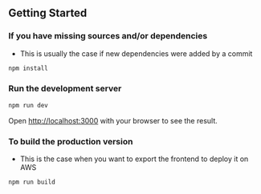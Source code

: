## Getting Started

### If you have missing sources and/or dependencies
* This is usually the case if new dependencies were added by a commit

```bash
npm install
```

### Run the development server

```bash
npm run dev
```
Open [http://localhost:3000](http://localhost:3000) with your browser to see the result.

### To build the production version
* This is the case when you want to export the frontend to deploy it on AWS
```bash
npm run build
```
